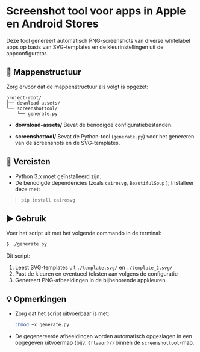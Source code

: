 # Screenshot tool voor apps in Apple en Android Stores

Deze tool genereert automatisch PNG-screenshots van diverse whitelabel apps op basis van SVG-templates en de kleurinstellingen uit de appconfigurator.

## 📂 Mappenstructuur

Zorg ervoor dat de mappenstructuur als volgt is opgezet:

```
project-root/
├── download-assets/
└── screenshottool/
    └── generate.py
```

* **download-assets/**
  Bevat de benodigde configuratiebestanden.

* **screenshottool/**
  Bevat de Python-tool (`generate.py`) voor het genereren van de screenshots en de SVG-templates.

## 🐍 Vereisten

* Python 3.x moet geïnstalleerd zijn.
* De benodigde dependencies (zoals `cairosvg`, `BeautifulSoup` ); Installeer deze met:

>
> ```bash
> pip install cairosvg
> ```

## ▶️ Gebruik

Voer het script uit met het volgende commando in de terminal:

```bash
$ ./generate.py
```

Dit script:

1. Leest SVG-templates uit `./template.svg/` en `./template_2.svg/`
2. Past de kleuren en eventueel teksten aan volgens de configuratie
3. Genereert PNG-afbeeldingen in de bijbehorende appkleuren

## 💡 Opmerkingen

* Zorg dat het script uitvoerbaar is met:

  ```bash
  chmod +x generate.py
  ```

* De gegenereerde afbeeldingen worden automatisch opgeslagen in een opgegeven uitvoermap (bijv. `{flavor}/`) binnen de `screenshottool`-map.

